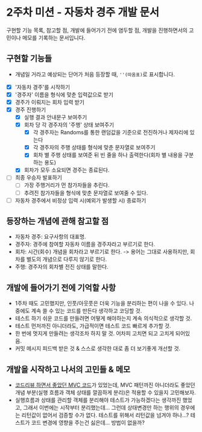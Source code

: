 # 2주차 미션 - 자동차 경주 개발 문서

구현할 기능 목록, 참고할 점, 개발에 들어가기 전에 염두할 점, 개발을 진행하면서의 고민이나 메모를 기록하는 문서입니다.

## 구현할 기능들

* 개념일 거라고 예상되는 단어가 처음 등장할 때, `''(따옴표)`로 표시합니다.

- [x] '자동차 경주'를 시작하기
- [x] '경주자' 이름을 형식에 맞춘 입력값으로 받기
- [x] 경주가 이뤄지는 회차 입력 받기
- [x] 경주 진행하기
    - [x] 실행 결과 안내문구 보여주기
    - [x] 회차 당 각 경주자의 '주행' 상태 보여주기
        - [x] 각 경주자는 Randoms를 통한 랜덤값을 기준으로 전진하거나 제자리에 있는다
        - [x] 각 경주자의 주행 상태를 형식에 맞춘 문자열로 보여주기
        - [x] 회차 별 주행 상태를 보여준 뒤 빈 줄을 하나 출력한다(회차 별 내용을 구분하는 용도)
    - [x] 회차가 모두 소요되면 경주는 종료된다.
- [ ] 최종 우승자 발표하기
    - [ ] 가장 주행거리가 먼 참가자들을 추린다.
    - [ ] 추려진 참가자들을 형식에 맞춘 문자열로 보여줄 수 있다.
- [ ] 자동차 경주에서 비정상 입력 시(예외가 발생할 시) 종료하기

## 등장하는 개념에 관해 참고할 점

- 자동차 경주: 요구사항의 대표명.
- 경주자: 경주에 참여할 자동차 이름을 경주자라고 부르기로 한다.
- 회차: 시간(회수) 개념을 회차라고 부르기로 한다. -> 용어는 그대로 사용하지만, 회차를 별도의 개념으로 다루지 않기로 한다.
- 주행: 경주자의 회차별 전진 상태를 말한다.

## 개발에 들어가기 전에 기억할 사항

- 1주차 때도 고민했지만, 인풋/아웃풋은 더욱 기능을 분리하는 편이 나을 수 있다. 나중에도 계속 쓸 수 있는 코드를 만든다 생각하고 코딩할 것.
- 테스트 하기 쉬운 코드를 만들려면 어떻게 해야하는지 계속 의식적으로 생각할 것.
- 테스트 먼저까진 아니더라도, 가급적이면 테스트 코드 빠르게 추가할 것.
- 한 번에 멋지게 만들려는 생각조차 하지 말 것. 어차피 고치면 되고 고치게 되어있음.
- 커밋 메시지 피드백 받은 것 & 스스로 생각한 대로 좀 더 보기좋게 개선할 것.

## 개발을 시작하고 나서의 고민들 & 메모

- [코드리뷰 하면서 좋았던 MVC 코드](https://github.com/woowacourse-precourse/java-baseball-6/pull/2312#discussion_r1372543018)가
  있었는데, MVC 패턴까진 아니더라도 좋았던 개념 부분(실행 흐름과 객체 상태를 깔끔하게 분리)은 적용할 수 있을지 고민해보자.
- 실행흐름과 상태를 관리할 객체를 분리해야 테스트가 가능하겠다는 생각까진 했었고, 그래서 이번에는 시작부터 분리했는데... 그런데 상태변경만 하는 행위의 경우에는 리턴값이 없어서 검증할 수가 없다. 테스트를 위해서
  리턴값을 넘겨야 하나...? 테스트가 코드 변경에 영향을 주는건 싫은데... 방법이 없을까?

